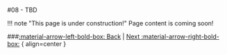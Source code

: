 #08 - TBD

!!! note "This page is under construction!"
	Page content is coming soon!

###[:material-arrow-left-bold-box: Back](07_TBD.md) | [Next :material-arrow-right-bold-box:](09_TBD.md) { align=center }
